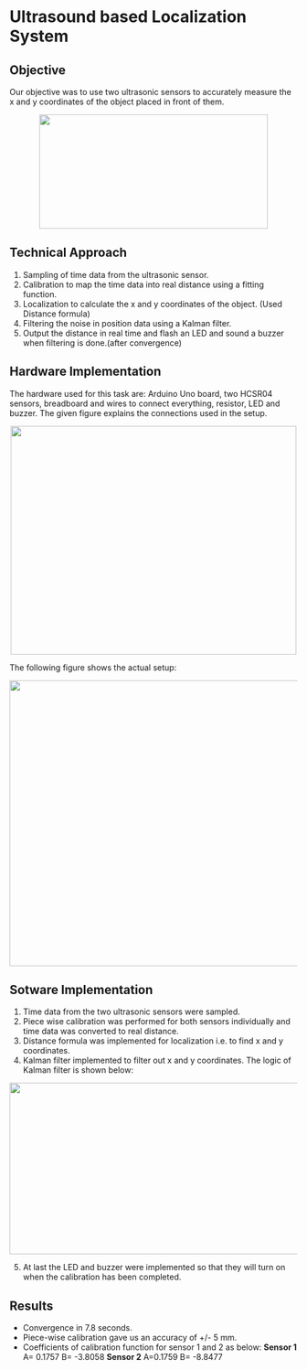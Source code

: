 # Ultrasound based Localization System

## Objective

Our objective was to use two ultrasonic sensors to accurately measure the x and y coordinates of the object placed in front of them.
<p align = "center">
<img src="https://github.com/prateeks97/ADAS_Algorrithms_on_F1_10th/blob/master/Sensor%20Signal%20Processing/Ultrasound%20based%20Localization%20System/images/problem_statement.png"  width="400"  height="200"  />
</p>

## Technical Approach

 1. Sampling of time data from the ultrasonic sensor.
 2. Calibration to map the time data into real distance using a fitting function.
 3. Localization to calculate the x and y coordinates of the object. (Used Distance formula)
 4. Filtering the noise in position data using a Kalman filter.
 5. Output the distance in real time and flash an LED and sound a buzzer when filtering is done.(after convergence)

## Hardware Implementation
The hardware used for this task are: Arduino Uno board, two HCSR04 sensors, breadboard and wires to connect everything, resistor, LED and buzzer. The given figure explains the connections used in the setup.
<p align = "center">
<img src="https://github.com/prateeks97/ADAS_Algorrithms_on_F1_10th/blob/master/Sensor%20Signal%20Processing/Ultrasound%20based%20Localization%20System/images/sensor_setup_explanation.png"  width="500"  height="400"  />
</p>

The following figure shows the actual setup:
<p align = "center">
<img src="https://github.com/prateeks97/ADAS_Algorrithms_on_F1_10th/blob/master/Sensor%20Signal%20Processing/Ultrasound%20based%20Localization%20System/images/sensor_setup.png"  width="700"  height="500"  />
</p>

## Sotware Implementation

 1. Time data from the two ultrasonic sensors were sampled.
 2. Piece wise calibration was performed for both sensors individually and time data was converted to real distance.
 3. Distance formula was implemented for localization i.e. to find x and y coordinates.
 4. Kalman filter implemented to filter out x and y coordinates. The logic of Kalman filter is shown below:

<p align = "center">
<img src="https://github.com/prateeks97/ADAS_Algorrithms_on_F1_10th/blob/master/Sensor%20Signal%20Processing/Ultrasound%20based%20Localization%20System/images/kalman_filter_logic.png"  width="700"  height="300"  />
</p>

 5. At last the LED and buzzer were implemented so that they will turn on when the calibration has been completed.

## Results

 - Convergence in 7.8 seconds.
 - Piece-wise calibration gave us an accuracy of +/- 5 mm. 
 - Coefficients of calibration function for sensor 1 and 2  as below:
**Sensor 1**
A= 0.1757
B= -3.8058
**Sensor 2**
A=0.1759
B= -8.8477
